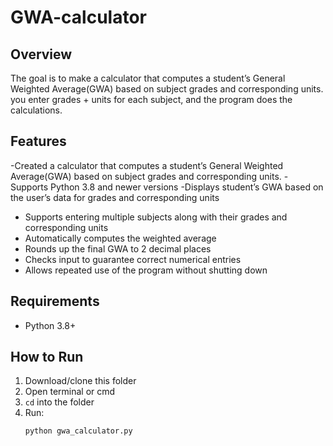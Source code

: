 # GWA-calculator

## Overview 
The goal is to make a calculator that computes a student’s General Weighted Average(GWA) based on subject grades and corresponding units.
you enter grades + units for each subject, and the program does the calculations.  

## Features
-Created a calculator that computes a student’s General Weighted Average(GWA) based on subject grades and corresponding units.
-Supports Python 3.8 and newer versions
-Displays student’s GWA based on the user’s data for grades and corresponding units
- Supports entering multiple subjects along with their grades and corresponding units
- Automatically computes the weighted average
- Rounds up the final GWA to 2 decimal places
- Checks input to guarantee correct numerical entries 
- Allows repeated use of the program without shutting down
## Requirements
- Python 3.8+  

## How to Run
1. Download/clone this folder
2. Open terminal or cmd
3. `cd` into the folder  
4. Run:  
   ```bash
   python gwa_calculator.py
